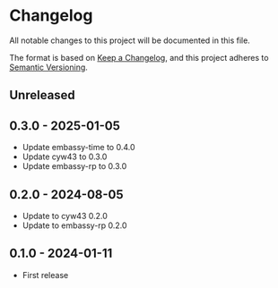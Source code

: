 # Changelog

All notable changes to this project will be documented in this file.

The format is based on [Keep a Changelog](https://keepachangelog.com/en/1.0.0/),
and this project adheres to [Semantic Versioning](https://semver.org/spec/v2.0.0.html).

## Unreleased

## 0.3.0 - 2025-01-05

- Update embassy-time to 0.4.0
- Update cyw43 to 0.3.0
- Update embassy-rp to 0.3.0

## 0.2.0 - 2024-08-05

- Update to cyw43 0.2.0
- Update to embassy-rp 0.2.0

## 0.1.0 - 2024-01-11

- First release
